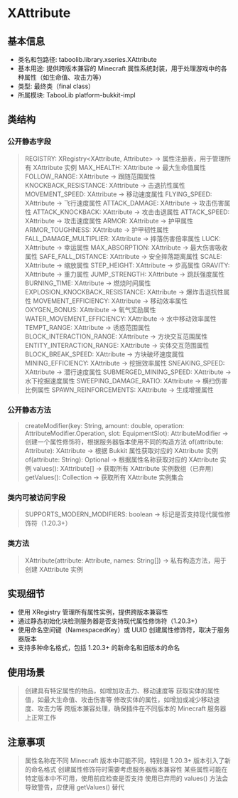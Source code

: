# XAttribute

## 基本信息
- 类名和包路径: taboolib.library.xseries.XAttribute
- 基本用途: 提供跨版本兼容的 Minecraft 属性系统封装，用于处理游戏中的各种属性（如生命值、攻击力等）
- 类型: 最终类（final class）
- 所属模块: TabooLib platform-bukkit-impl

## 类结构

### 公开静态字段
> REGISTRY: XRegistry<XAttribute, Attribute> -> 属性注册表，用于管理所有 XAttribute 实例
> MAX_HEALTH: XAttribute -> 最大生命值属性
> FOLLOW_RANGE: XAttribute -> 跟随范围属性
> KNOCKBACK_RESISTANCE: XAttribute -> 击退抗性属性
> MOVEMENT_SPEED: XAttribute -> 移动速度属性
> FLYING_SPEED: XAttribute -> 飞行速度属性
> ATTACK_DAMAGE: XAttribute -> 攻击伤害属性
> ATTACK_KNOCKBACK: XAttribute -> 攻击击退属性
> ATTACK_SPEED: XAttribute -> 攻击速度属性
> ARMOR: XAttribute -> 护甲属性
> ARMOR_TOUGHNESS: XAttribute -> 护甲韧性属性
> FALL_DAMAGE_MULTIPLIER: XAttribute -> 摔落伤害倍率属性
> LUCK: XAttribute -> 幸运属性
> MAX_ABSORPTION: XAttribute -> 最大伤害吸收属性
> SAFE_FALL_DISTANCE: XAttribute -> 安全摔落距离属性
> SCALE: XAttribute -> 缩放属性
> STEP_HEIGHT: XAttribute -> 步高属性
> GRAVITY: XAttribute -> 重力属性
> JUMP_STRENGTH: XAttribute -> 跳跃强度属性
> BURNING_TIME: XAttribute -> 燃烧时间属性
> EXPLOSION_KNOCKBACK_RESISTANCE: XAttribute -> 爆炸击退抗性属性
> MOVEMENT_EFFICIENCY: XAttribute -> 移动效率属性
> OXYGEN_BONUS: XAttribute -> 氧气奖励属性
> WATER_MOVEMENT_EFFICIENCY: XAttribute -> 水中移动效率属性
> TEMPT_RANGE: XAttribute -> 诱惑范围属性
> BLOCK_INTERACTION_RANGE: XAttribute -> 方块交互范围属性
> ENTITY_INTERACTION_RANGE: XAttribute -> 实体交互范围属性
> BLOCK_BREAK_SPEED: XAttribute -> 方块破坏速度属性
> MINING_EFFICIENCY: XAttribute -> 挖掘效率属性
> SNEAKING_SPEED: XAttribute -> 潜行速度属性
> SUBMERGED_MINING_SPEED: XAttribute -> 水下挖掘速度属性
> SWEEPING_DAMAGE_RATIO: XAttribute -> 横扫伤害比例属性
> SPAWN_REINFORCEMENTS: XAttribute -> 生成增援属性

### 公开静态方法
> createModifier(key: String, amount: double, operation: AttributeModifier.Operation, slot: EquipmentSlot): AttributeModifier -> 创建一个属性修饰符，根据服务器版本使用不同的构造方法
> of(attribute: Attribute): XAttribute -> 根据 Bukkit 属性获取对应的 XAttribute 实例
> of(attribute: String): Optional<XAttribute> -> 根据属性名称获取对应的 XAttribute 实例
> values(): XAttribute[] -> 获取所有 XAttribute 实例数组（已弃用）
> getValues(): Collection<XAttribute> -> 获取所有 XAttribute 实例集合

### 类内可被访问字段
> SUPPORTS_MODERN_MODIFIERS: boolean -> 标记是否支持现代属性修饰符（1.20.3+）

### 类方法
> XAttribute(attribute: Attribute, names: String[]) -> 私有构造方法，用于创建 XAttribute 实例

## 实现细节
- 使用 XRegistry 管理所有属性实例，提供跨版本兼容性
- 通过静态初始化块检测服务器是否支持现代属性修饰符（1.20.3+）
- 使用命名空间键（NamespacedKey）或 UUID 创建属性修饰符，取决于服务器版本
- 支持多种命名格式，包括 1.20.3+ 的新命名和旧版本的命名

## 使用场景
> 创建具有特定属性的物品，如增加攻击力、移动速度等
> 获取实体的属性值，如最大生命值、攻击伤害等
> 修改实体的属性，如增加或减少移动速度、攻击力等
> 跨版本兼容处理，确保插件在不同版本的 Minecraft 服务器上正常工作

## 注意事项
> 属性名称在不同 Minecraft 版本中可能不同，特别是 1.20.3+ 版本引入了新的命名格式
> 创建属性修饰符时需要考虑服务器版本兼容性
> 某些属性可能在特定版本中不可用，使用前应检查是否支持
> 使用已弃用的 values() 方法会导致警告，应使用 getValues() 替代

